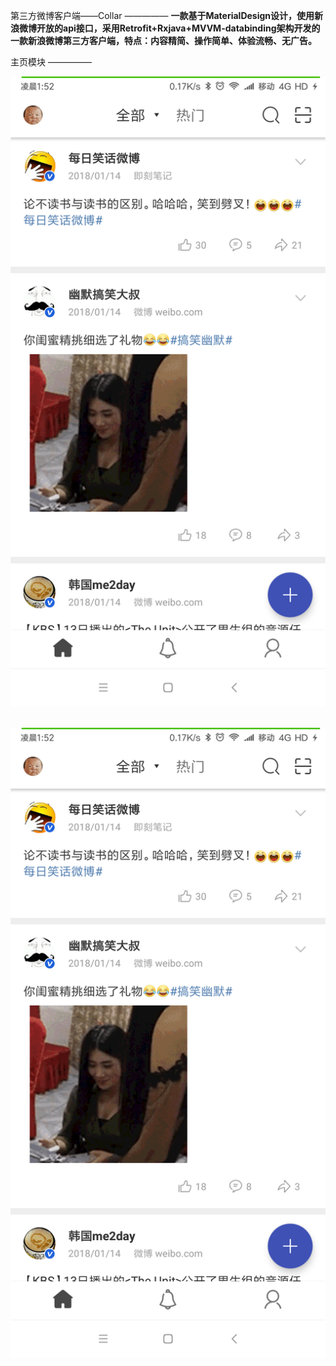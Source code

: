 第三方微博客户端——Collar
—————
**一款基于MaterialDesign设计，使用新浪微博开放的api接口，采用Retrofit+Rxjava+MVVM-databinding架构开发的一款新浪微博第三方客户端，特点：内容精简、操作简单、体验流畅、无广告。**


主页模块
—————

![enter image description here](https://github.com/CodeZsx/Collar/blob/master/ScreenShot/home.png)

<p align="center">
    <a target="_blank">
        <img src="https://github.com/CodeZsx/Collar/blob/master/ScreenShot/home.png" alt="Collar" width=960/>
    </a>
</p>